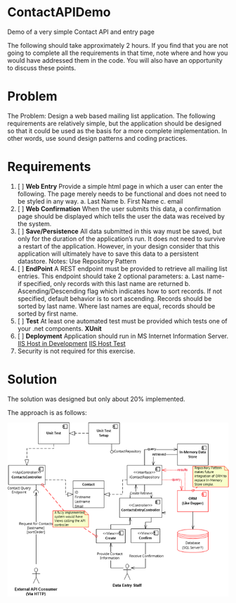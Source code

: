 # ContactAPIDemo
Demo of a very simple Contact API and entry page

The following should take approximately 2 hours.  If you find that you are not going to complete all the requirements in that time, note where and how you would have addressed them in the code.  You will also have an opportunity to discuss these points.


# Problem

The Problem:  Design a web based mailing list application.  The following requirements are relatively simple, but the application should be designed so that it could be used as the basis for a more complete implementation.  In other words, use sound design patterns and coding practices.

# Requirements
1.	[ ] **Web Entry** Provide a simple html page in which a user can enter the following.  The page merely needs to be functional and does not need to be styled in any way.
a.	Last Name
b.	First Name
c.	email
2.	[ ] **Web Confirmation** When the user submits this data, a confirmation page should be displayed which tells the user the data was received by the system.
3.	[ ] **Save/Persistence** All data submitted in this way must be saved, but only for the duration of the application’s run.  It does not need to survive a restart of the application.  However, in your design consider that this application will ultimately have to save this data to a persistent datastore.
Notes:
Use Repository Pattern
4.	[ ] **EndPoint** A REST endpoint must be provided to retrieve all mailing list entries.  This endpoint should take 2 optional parameters:
a.	Last name- if specified, only records with this last name are returned
b.	Ascending/Descending flag which indicates how to sort records.  If not specified, default behavior is to sort ascending.  Records should be sorted by last name.  Where last names are equal, records should be sorted by first name.
5.	[ ] **Test** At least one automated test must be provided which tests one of your .net components.
__XUnit__
6.	[ ] **Deployment** Application should run in MS Internet Information Server.
[IIS Host in Development](http://www.c-sharpcorner.com/article/how-to-host-asp-net-mvc-5-and-web-api-on-iis-for-development-purpose/)
[IIS Host Test](http://www.c-sharpcorner.com/UploadFile/2b481f/how-to-host-Asp-Net-web-api-on-iis-server/)
7.	Security is not required for this exercise.

# Solution

The solution was designed but only about 20% implemented. 

The approach is as follows:

<kbd><img src='images/overview.png'></kbd>